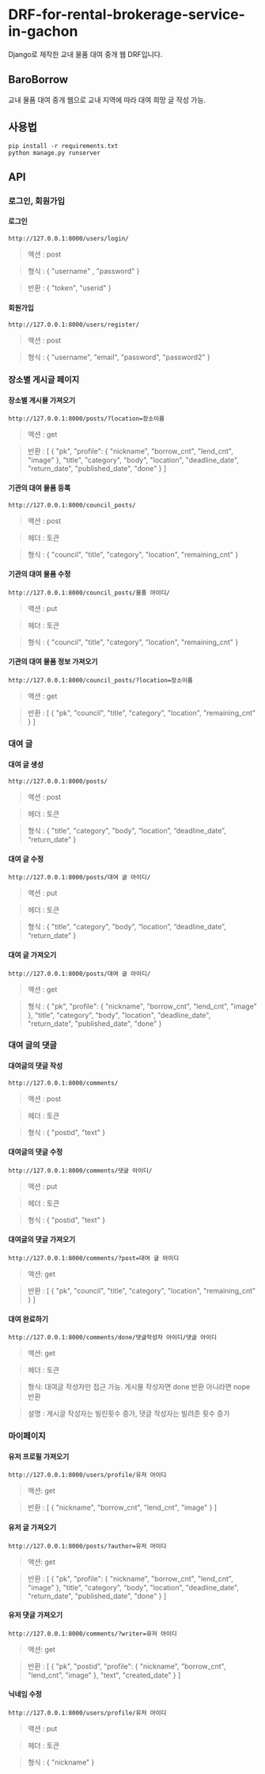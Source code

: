 # DRF-for-rental-brokerage-service-in-gachon
Django로 제작한 교내 물품 대여 중개 웹 DRF입니다.

## BaroBorrow
교내 물품 대여 중개 웹으로 교내 지역에 따라 대여 희망 글 작성 가능.


## 사용법
    pip install -r requirements.txt
    python manage.py runserver 

## API

### 로그인, 회원가입

#### 로그인
    http://127.0.0.1:8000/users/login/
> 액션 : post

> 형식 :
> {
> "username" ,
> "password" 
> }

> 반환 : 
> {
> "token",
> "userid"
> }

#### 회원가입
    http://127.0.0.1:8000/users/register/
> 액션 : post

> 형식 :
> {
"username",
"email",
"password",
"password2"
> }


### 장소별 게시글 페이지

#### 장소별 게시물 가져오기
    http://127.0.0.1:8000/posts/?location=장소이름
> 액션 : get

> 반환 :
> [
{
"pk",
"profile": {
"nickname",
"borrow_cnt",
"lend_cnt",
"image"
},
"title",
"category",
"body",
"location",
"deadline_date",
"return_date",
"published_date",
"done"
}
> ]

#### 기관의 대여 물품 등록
    http://127.0.0.1:8000/council_posts/
> 액션 : post

> 헤더 : 토큰

> 형식 :
> {
"council",
"title",
"category",
"location",
"remaining_cnt"
> }

#### 기관의 대여 물품 수정
    http://127.0.0.1:8000/council_posts/물품 아이디/
> 액션 : put

> 헤더 : 토큰

> 형식 :
> {
"council",
"title",
"category",
"location",
"remaining_cnt"
> }

#### 기관의 대여 물품 정보 가져오기
    http://127.0.0.1:8000/council_posts/?location=장소이름
> 액션 : get

> 반환 :
> [
{
"pk",
"council",
"title",
"category",
"location",
"remaining_cnt"
}
> ]

### 대여 글

#### 대여 글 생성
    http://127.0.0.1:8000/posts/
> 액션 : post

> 헤더 : 토큰

> 형식 :
> {
"title",
"category",
"body",
“location”,
“deadline_date”,
“return_date”
> }

#### 대여 글 수정
    http://127.0.0.1:8000/posts/대여 글 아이디/
> 액션 : put

> 헤더 : 토큰

> 형식 :
> {
"title",
"category",
"body",
“location”,
“deadline_date”,
“return_date”
> }

#### 대여 글 가져오기
    http://127.0.0.1:8000/posts/대여 글 아이디/
> 액션 : get

> 형식 :
> {
"pk",
"profile": {
"nickname",
"borrow_cnt",
"lend_cnt",
"image"
},
"title",
"category",
"body",
"location",
"deadline_date",
"return_date",
"published_date",
"done"
> }

### 대여 글의 댓글

#### 대여글의 댓글 작성
    http://127.0.0.1:8000/comments/
> 액션 : post

> 헤더 : 토큰

> 형식 :
> {
"postid",
"text"
> }

#### 대여글의 댓글 수정
    http://127.0.0.1:8000/comments/댓글 아이디/
> 액션 : put

> 헤더 : 토큰

> 형식 :
> {
"postid",
"text"
> }


#### 대여글의 댓글 가져오기
    http://127.0.0.1:8000/comments/?post=대여 글 아이디 
> 액션: get

> 반환 :
> [
{
"pk",
"council",
"title",
"category",
"location",
"remaining_cnt"
}
> ]

#### 대여 완료하기
    http://127.0.0.1:8000/comments/done/댓글작성자 아이디/댓글 아이디
> 액션: get

> 헤더 : 토큰

> 형식:
대여글 작성자만 접근 가능.
게시물 작성자면 done 반환
> 아니라면 nope 반환

> 설명 : 게시글 작성자는 빌린횟수 증가, 댓글 작성자는 빌려준 횟수 증가

### 마이페이지

#### 유저 프로필 가져오기
    http://127.0.0.1:8000/users/profile/유저 아이디
> 액션: get

> 반환 :
> [
{
"nickname",
"borrow_cnt",
"lend_cnt",
"image"
}
> ]

#### 유저 글 가져오기
    http://127.0.0.1:8000/posts/?author=유저 아이디
> 액션: get

> 반환 :
> [
{
"pk",
"profile": {
"nickname",
"borrow_cnt",
"lend_cnt",
"image"
},
"title",
"category",
"body",
"location",
"deadline_date",
"return_date",
"published_date",
"done"
}
> ]

#### 유저 댓글 가져오기
    http://127.0.0.1:8000/comments/?writer=유저 아이디
> 액션: get

> 반환 :
> [
{
"pk",
"postid",
"profile": {
"nickname",
"borrow_cnt",
"lend_cnt",
"image"
},
"text",
"created_date"
}
> ]

#### 닉네임 수정
    http://127.0.0.1:8000/users/profile/유저 아이디
> 액션 : put

> 헤더 : 토큰

> 형식 :
> {
"nickname"
> }

